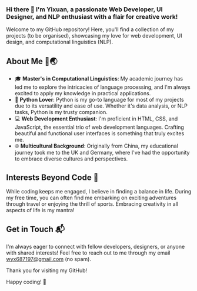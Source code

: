 ### Hi there 👋 I'm Yixuan, a passionate Web Developer, UI Designer, and NLP enthusiast with a flair for creative work!


<!--
**yixuanwu4/yixuanwu4** is a ✨ _special_ ✨ repository because its `README.md` (this file) appears on your GitHub profile.

Here are some ideas to get you started:

- 🔭 I’m currently working on ...
- 🌱 I’m currently learning ...
- 👯 I’m looking to collaborate on ...
- 🤔 I’m looking for help with ...
- 💬 Ask me about ...
- 📫 How to reach me: ...
- 😄 Pronouns: ...
- ⚡ Fun fact: ...
-->

Welcome to my GitHub repository! Here, you'll find a collection of my projects (to be organised), showcasing my love for web development, UI design, and computational linguistics (NLP). 

## About Me 🧑🌏

- 🎓 **Master's in Computational Linguistics**: My academic journey has led me to explore the intricacies of language processing, and I'm always excited to apply my knowledge in practical applications.
- 🐍 **Python Lover**: Python is my go-to language for most of my projects due to its versatility and ease of use. Whether it's data analysis, or NLP tasks, Python is my trusty companion.
- 💻 **Web Development Enthusiast**: I'm proficient in HTML, CSS, and JavaScript, the essential trio of web development languages. Crafting beautiful and functional user interfaces is something that truly excites me.
- 🌐 **Multicultural Background**: Originally from China, my educational journey took me to the UK and Germany, where I've had the opportunity to embrace diverse cultures and perspectives.

## Interests Beyond Code 🌈

While coding keeps me engaged, I believe in finding a balance in life. During my free time, you can often find me embarking on exciting adventures through travel or enjoying the thrill of sports. Embracing creativity in all aspects of life is my mantra!

## Get in Touch 📬

I'm always eager to connect with fellow developers, designers, or anyone with shared interests! Feel free to reach out to me through my email wyx687197@gmail.com (no spam).

Thank you for visiting my GitHub!

Happy coding! 🎉
